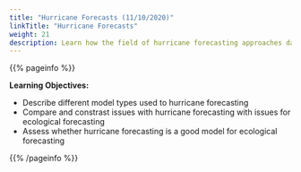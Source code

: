 ```yaml
---
title: "Hurricane Forecasts (11/10/2020)"
linkTitle: "Hurricane Forecasts"
weight: 21
description: Learn how the field of hurricane forecasting approaches data and model challenges
---
```


{{% pageinfo %}}

**Learning Objectives:**
* Describe different model types used to hurricane forecasting
* Compare and constrast issues with hurricane forecasting with issues for ecological forecasting
* Assess whether hurricane forecasting is a good model for ecological forecasting

{{% /pageinfo %}}

